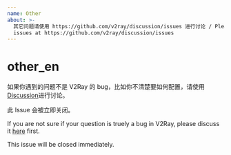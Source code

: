 ```yaml
---
name: Other
about: >-
  其它问题请使用 https://github.com/v2ray/discussion/issues 进行讨论 / Please discuss other
  issues at https://github.com/v2ray/discussion/issues
---
```


# other\_en

如果你遇到的问题不是 V2Ray 的 bug，比如你不清楚要如何配置，请使用[Discussion](https://github.com/v2ray/discussion/issues)进行讨论。

此 Issue 会被立即关闭。

If you are not sure if your question is truely a bug in V2Ray, please discuss it [here](https://github.com/v2ray/discussion/issues) first.

This issue will be closed immediately.

